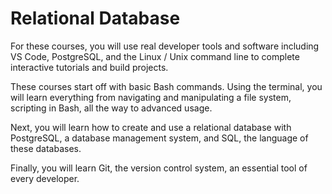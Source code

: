 Relational Database
===================

For these courses, you will use real developer tools and software including VS Code, PostgreSQL, and the Linux / Unix command line to complete interactive tutorials and build projects.

These courses start off with basic Bash commands. Using the terminal, you will learn everything from navigating and manipulating a file system, scripting in Bash, all the way to advanced usage.

Next, you will learn how to create and use a relational database with PostgreSQL, a database management system, and SQL, the language of these databases.

Finally, you will learn Git, the version control system, an essential tool of every developer.

